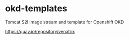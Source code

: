 # okd-templates
Tomcat S2I image stream and template for Openshift OKD

https://quay.io/repository/venatrix



